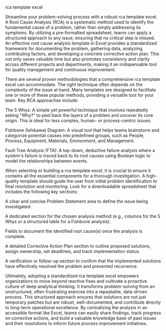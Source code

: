 rca template excel


Streamline your problem-solving process with a robust rca template excel. A Root Cause Analysis (RCA) is a systematic method used to identify the fundamental cause of a problem, rather than simply addressing its symptoms. By utilizing a pre-formatted spreadsheet, teams can apply a structured approach to any issue, ensuring that no critical step is missed. An effective root cause analysis template in Excel provides a standardized framework for documenting the problem, gathering data, analyzing contributing factors, and developing a concrete corrective action plan. This not only saves valuable time but also promotes consistency and clarity across different projects and departments, making it an indispensable tool for quality management and continuous improvement.



There are several proven methodologies that a comprehensive rca template excel can accommodate. The right technique often depends on the complexity of the issue at hand. Many templates are designed to facilitate one or more of these popular methods, providing a versatile tool for your team. Key RCA approaches include:




The 5 Whys: A simple yet powerful technique that involves repeatedly asking \"Why?\" to peel back the layers of a problem and uncover its core origin. This is ideal for less complex, human- or process-centric issues.


Fishbone (Ishikawa) Diagram: A visual tool that helps teams brainstorm and categorize potential causes into predefined groups, such as People, Process, Equipment, Materials, Environment, and Management.


Fault Tree Analysis (FTA): A top-down, deductive failure analysis where a system's failure is traced back to its root causes using Boolean logic to model the relationships between events.





When selecting or building a rca template excel, it is crucial to ensure it contains all the essential components for a thorough investigation. A high-quality template should guide the user from initial problem identification to final resolution and monitoring. Look for a downloadable spreadsheet that includes the following key sections:




A clear and concise Problem Statement area to define the issue being investigated.


A dedicated section for the chosen analysis method (e.g., columns for the 5 Whys or a structured table for a Fishbone analysis).


Fields to document the identified root cause(s) once the analysis is complete.


A detailed Corrective Action Plan section to outline proposed solutions, assign ownership, set deadlines, and track implementation status.


A verification or follow-up section to confirm that the implemented solutions have effectively resolved the problem and prevented recurrence.





Ultimately, adopting a standardized rca template excel empowers organizations to move beyond reactive fixes and cultivate a proactive culture of deep analytical thinking. It transforms problem-solving from an unstructured, often frustrating exercise into a repeatable, data-driven process. This structured approach ensures that solutions are not just temporary patches but are robust, well-documented, and contribute directly to long-term operational excellence. By centralizing the analysis in an accessible format like Excel, teams can easily share findings, track progress on corrective actions, and build a valuable knowledge base of past issues and their resolutions to inform future process improvement initiatives.
